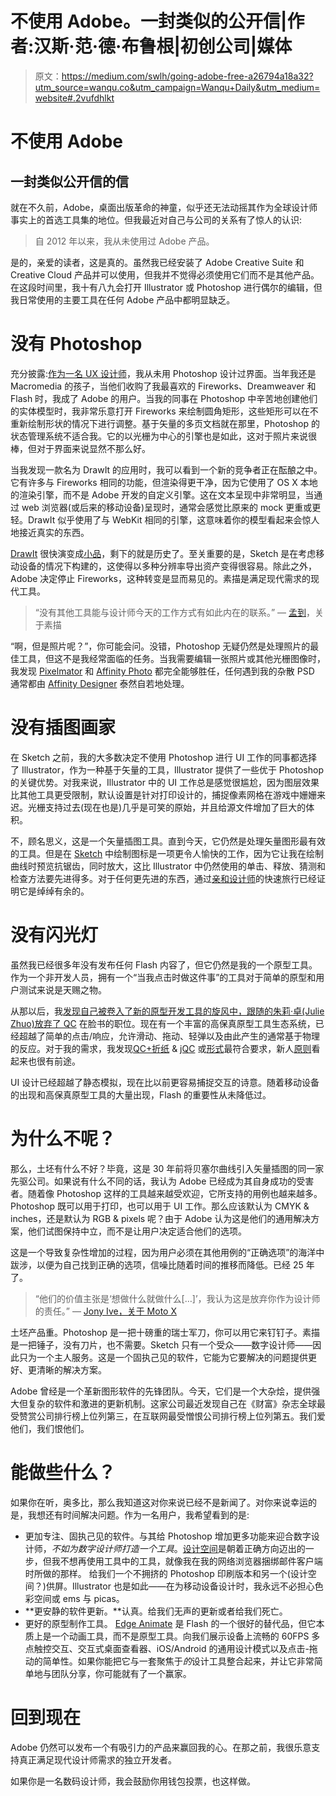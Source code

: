 # 不使用 Adobe。一封类似的公开信|作者:汉斯·范·德·布鲁根|初创公司|媒体

> 原文：<https://medium.com/swlh/going-adobe-free-a26794a18a32?utm_source=wanqu.co&utm_campaign=Wanqu+Daily&utm_medium=website#.2vufdhlkt>



# 不使用 Adobe

## 一封类似公开信的信

就在不久前，Adobe，桌面出版革命的神童，似乎还无法动摇其作为全球设计师事实上的首选工具集的地位。但我最近对自己与公司的关系有了惊人的认识:

> 自 2012 年以来，我从未使用过 Adobe 产品。

是的，亲爱的读者，这是真的。虽然我已经安装了 Adobe Creative Suite 和 Creative Cloud 产品并可以使用，但我并不觉得必须使用它们而不是其他产品。在这段时间里，我十有八九会打开 Illustrator 或 Photoshop 进行偶尔的编辑，但我日常使用的主要工具在任何 Adobe 产品中都明显缺乏。

# 没有 Photoshop

充分披露:[作为一名 UX 设计师](https://blog.growth.supply/designers-healthcare-needs-you-stat-cdeb1ca7f9b9)，我从未用 Photoshop 设计过界面。当年我还是 Macromedia 的孩子，当他们收购了我最喜欢的 Fireworks、Dreamweaver 和 Flash 时，我成了 Adobe 的用户。当我的同事在 Photoshop 中辛苦地创建他们的实体模型时，我非常乐意打开 Fireworks 来绘制圆角矩形，这些矩形可以在不重新绘制形状的情况下进行调整。基于矢量的多页文档就在那里，Photoshop 的状态管理系统不适合我。它的以光栅为中心的引擎也是如此，这对于照片来说很棒，但对于界面来说显然不那么好。

当我发现一款名为 DrawIt 的应用时，我可以看到一个新的竞争者正在酝酿之中。它有许多与 Fireworks 相同的功能，但渲染得更干净，因为它使用了 OS X 本地的渲染引擎，而不是 Adobe 开发的自定义引擎。这在文本呈现中非常明显，当通过 web 浏览器(或后来的移动设备)呈现时，通常会感觉比原来的 mock 更重或更轻。DrawIt 似乎使用了与 WebKit 相同的引擎，这意味着你的模型看起来会惊人地接近真实的东西。

[DrawIt](http://www.macupdate.com/app/mac/23007/drawit) 很快演变成[小品](http://bohemiancoding.com/)，剩下的就是历史了。至关重要的是，Sketch 是在考虑移动设备的情况下构建的，这使得以多种分辨率导出资产变得很容易。除此之外，Adobe 决定停止 Fireworks，这种转变是显而易见的。素描是满足现代需求的现代工具。

> “没有其他工具能与设计师今天的工作方式有如此内在的联系。”
> — [孟到](https://twitter.com/MengTo)，关于素描

“啊，但是照片呢？”，你可能会问。没错，Photoshop 无疑仍然是处理照片的最佳工具，但这不是我经常面临的任务。当我需要编辑一张照片或其他光栅图像时，我发现 [Pixelmator](http://www.pixelmator.com/mac/) 和 [Affinity Photo](https://affinity.serif.com/en-us/photo/) 都完全能够胜任，任何遇到我的杂散 PSD 通常都由 [Affinity Designer](https://affinity.serif.com/en-us/designer/) 泰然自若地处理。

# 没有插图画家

在 Sketch 之前，我的大多数决定不使用 Photoshop 进行 UI 工作的同事都选择了 Illustrator，作为一种基于矢量的工具，Illustrator 提供了一些优于 Photoshop 的关键优势。对我来说，Illustrator 中的 UI 工作总是感觉很尴尬，因为图层效果比其他工具更受限制，默认设置是针对打印设计的，捕捉像素网格在游戏中姗姗来迟。光栅支持过去(现在也是)几乎是可笑的原始，并且给源文件增加了巨大的体积。

不，顾名思义，这是一个矢量插图工具。直到今天，它仍然是处理矢量图形最有效的工具。但是在 [Sketch](http://bohemiancoding.com/) 中绘制图标是一项更令人愉快的工作，因为它让我在绘制曲线时预览抗锯齿，同时放大，这比 Illustrator 中仍然使用的单击、释放、猜测和检查方法要先进得多。对于任何更先进的东西，通过[亲和设计师](https://affinity.serif.com/en-us/designer/)的快速旅行已经证明它是绰绰有余的。

# 没有闪光灯

虽然我已经很多年没有发布任何 Flash 内容了，但它仍然是我的一个原型工具。作为一个非开发人员，拥有一个“当我点击时做这件事”的工具对于简单的原型和用户测试来说是天赐之物。

从那以后，我[发现自己被卷入了新的原型开发工具的旋风中，跟随](/@verbiate/announcing-a-new-resource-for-interaction-design-b87901a57d65)[的朱莉·卓(Julie Zhuo)放弃了 QC](/the-year-of-the-looking-glass/go-big-by-going-home-af182add5a2f) 在脸书的职位。现在有一个丰富的高保真原型工具生态系统，已经超越了简单的点击/响应，允许滑动、拖动、轻弹以及由此产生的通常基于物理的反应。对于我的需求，我发现[QC+折纸](http://facebook.github.io/origami/) & [jQC](http://qcdesigners.com/index.php/forums/topic/100/it-s-finally-here-j-qc-1-0-a-u) 或[形式](http://www.relativewave.com/form/)最符合要求，新人[原则](http://principleformac.com)看起来也很有前途。

UI 设计已经超越了静态模拟，现在比以前更容易捕捉交互的诗意。随着移动设备的出现和高保真原型工具的大量出现，Flash 的重要性从未降低过。

# 为什么不呢？

那么，土坯有什么不好？毕竟，这是 30 年前将贝塞尔曲线引入矢量插图的同一家先驱公司。如果说有什么不同的话，我认为 Adobe 已经成为其自身成功的受害者。随着像 Photoshop 这样的工具越来越受欢迎，它所支持的用例也越来越多。Photoshop 既可以用于打印，也可以用于 UI 工作。那么应该默认为 CMYK & inches，还是默认为 RGB & pixels 呢？由于 Adobe 认为这是他们的通用解决方案，他们试图保持中立，而不是让用户决定适合他们的选项。

这是一个导致复杂性增加的过程，因为用户必须在其他用例的“正确选项”的海洋中跋涉，以便为自己找到正确的选项，信噪比随着时间的推移而降低。已经 25 年了。

> “他们的价值主张是‘想做什么就做什么[…]’，我认为这是放弃你作为设计师的责任。”
> — [Jony Ive，关于 Moto X](http://www.newyorker.com/magazine/2015/02/23/shape-things-come)

土坯产品重。Photoshop 是一把十磅重的瑞士军刀，你可以用它来钉钉子。素描是一把锤子，没有刀片，也不需要。Sketch 只有一个受众——数字设计师——因此只为一个主人服务。这是一个固执己见的软件，它能为它要解决的问题提供更好、更清晰的解决方案。

Adobe 曾经是一个革新图形软件的先锋团队。今天，它们是一个大杂烩，提供强大但复杂的软件和激进的更新机制。这家公司最近发现自己在《财富》杂志全球最受赞赏公司排行榜上位列第三，在互联网最受憎恨公司排行榜上位列第五。我们爱他们，我们恨他们。

# 能做些什么？

如果你在听，奥多比，那么我知道这对你来说已经不是新闻了。对你来说幸运的是，我想还有时间解决问题。作为一名用户，我希望看到的是:

*   更加专注、固执己见的软件。与其给 Photoshop 增加更多功能来迎合数字设计师，*不如为数字设计师打造一个工具*。[设计空间](https://www.youtube.com/watch?v=DRYF76Y40Zs)是朝着正确方向迈出的一步，但我不想再使用工具中的工具，就像我在我的网络浏览器捆绑邮件客户端时所做的那样。
    给我们一个不拥挤的 Photoshop 印刷版本和另一个(设计空间？)供屏。Illustrator 也是如此——在为移动设备设计时，我永远不必担心色彩空间或 ems 与 picas。
*   **更安静的软件更新。**认真。给我们无声的更新或者给我们死亡。
*   更好的原型制作工具。 [Edge Animate](https://creative.adobe.com/products/animate) 是 Flash 的一个很好的替代品，但它本质上是一个动画工具，而不是原型工具。向我们展示设备上流畅的 60FPS 多点触控交互、交互式桌面查看器、iOS/Android 的通用设计模式以及点击-拖动的简单性。如果你能把它与一套聚焦于*的*设计工具整合起来，并让它非常简单地与团队分享，你可能就有了一个赢家。

# 回到现在

Adobe 仍然可以发布一个有吸引力的产品来赢回我的心。在那之前，我很乐意支持真正满足现代设计师需求的独立开发者。

如果你是一名数码设计师，我会鼓励你用钱包投票，也这样做。

